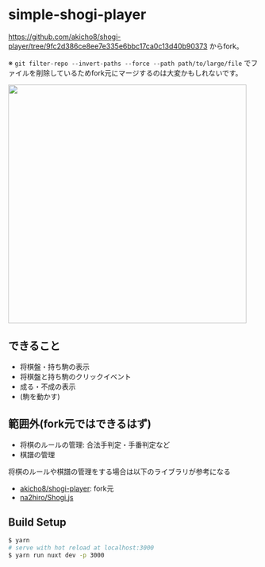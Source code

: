 # simple-shogi-player

https://github.com/akicho8/shogi-player/tree/9fc2d386ce8ee7e335e6bbc17ca0c13d40b90373 からfork。

※ `git filter-repo --invert-paths --force --path path/to/large/file` でファイルを削除しているためfork元にマージするのは大変かもしれないです。

<p><img src="https://raw.github.com/st34-satoshi/simple-shogi-player/master/application.png" height="480" /></p>

## できること
- 将棋盤・持ち駒の表示
- 将棋盤と持ち駒のクリックイベント
- 成る・不成の表示
- (駒を動かす)

## 範囲外(fork元ではできるはず)
- 将棋のルールの管理: 合法手判定・手番判定など
- 棋譜の管理

将棋のルールや棋譜の管理をする場合は以下のライブラリが参考になる
- [akicho8/shogi-player](https://github.com/akicho8/shogi-player): fork元
- [na2hiro/Shogi.js](https://github.com/na2hiro/Shogi.js/)


## Build Setup

```bash
$ yarn
# serve with hot reload at localhost:3000
$ yarn run nuxt dev -p 3000
```
